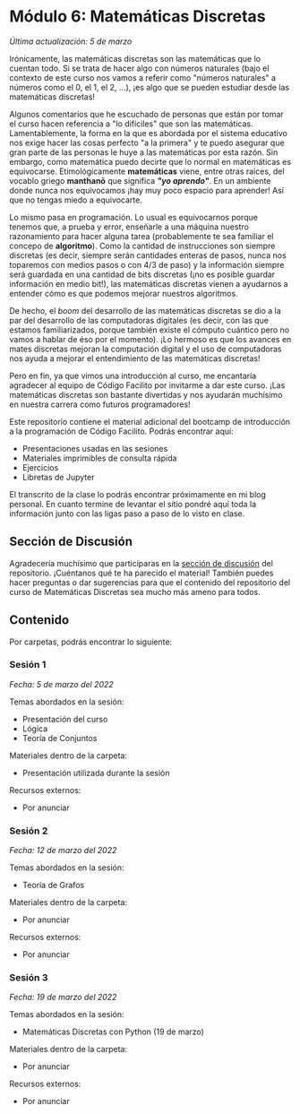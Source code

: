 # Módulo 6: Matemáticas Discretas
*Última actualización: 5 de marzo*

Irónicamente, las matemáticas discretas son las matemáticas que lo cuentan todo. Si se trata de hacer algo con números naturales (bajo el contexto de este curso nos vamos a referir como "números naturales" a números como el 0, el 1, el 2, ...), ¡es algo que se pueden estudiar desde las matemáticas discretas!

Algunos comentarios que he escuchado de personas que están por tomar el curso hacen referencia a "lo difíciles" que son las matemáticas. Lamentablemente, la forma en la que es abordada por el sistema educativo nos exige hacer las cosas perfecto "a la primera" y te puedo asegurar que gran parte de las personas le huye a las matemáticas por esta razón. Sin embargo, como matemática puedo decirte que lo normal en matemáticas es equivocarse. Etimológicamente **matemáticas** viene, entre otras raíces, del vocablo  griego **manthanō** que significa ***"yo aprendo"***. En un ambiente donde nunca nos equivocamos ¡hay muy poco espacio para aprender! Así que no tengas miedo a equivocarte.

Lo mismo pasa en programación. Lo usual es equivocarnos porque tenemos que, a prueba y error, enseñarle a una máquina nuestro razonamiento para hacer alguna tarea (probablemente te sea familiar el concepo de **algoritmo**). Como la cantidad de instrucciones son siempre discretas (es decir, siempre serán cantidades enteras de pasos, nunca nos toparemos con medios pasos o con 4/3 de paso) y la información siempre será guardada en una cantidad de bits discretas (¡no es posible guardar información en medio bit!), las matemáticas discretas vienen a ayudarnos a entender cómo es que podemos mejorar nuestros algoritmos.

De hecho, el *boom* del desarrollo de las matemáticas discretas se dio a la par del desarrollo de las computadoras digitales (es decir, con las que estamos familiarizados, porque también existe el cómputo cuántico pero no vamos a hablar de éso por el momento). ¡Lo hermoso es que los avances en mates discretas mejoran la computación digital y el uso de computadoras nos ayuda a mejorar el entendimiento de las matemáticas discretas!

Pero en fin, ya que vimos una introducción al curso, me encantaría agradecer al equipo de Código Facilito por invitarme a dar este curso. ¡Las matemáticas discretas son bastante divertidas y nos ayudarán muchísimo en nuestra carrera como futuros programadores!

Este repositorio contiene el material adicional del bootcamp de introducción a la programación de Código Facilito. Podrás encontrar aquí:
- Presentaciones usadas en las sesiones
- Materiales imprimibles de consulta rápida
- Ejercicios
- Libretas de Jupyter

El transcrito de la clase lo podrás encontrar próximamente en mi blog personal. En cuanto termine de levantar el sitio pondré aquí toda la información junto con las ligas paso a paso de lo visto en clase.

## Sección de Discusión
Agradecería muchísimo que participaras en la [sección de discusión](https://github.com/LaMatemaga/cf-matematicas-discretas/discussions) del repositorio. ¡Cuéntanos qué te ha parecido el material! También puedes hacer preguntas o dar sugerencias para que el contenido del repositorio del curso de Matemáticas Discretas sea mucho más ameno para todos.

## Contenido
Por carpetas, podrás encontrar lo siguiente:

### Sesión 1
*Fecha: 5 de marzo del 2022*

Temas abordados en la sesión:
- Presentación del curso
- Lógica
- Teoría de Conjuntos

Materiales dentro de la carpeta:
- Presentación utilizada durante la sesión

Recursos externos:
- Por anunciar

### Sesión 2
*Fecha: 12 de marzo del 2022*

Temas abordados en la sesión:
- Teoría de Grafos

Materiales dentro de la carpeta:
- Por anunciar

Recursos externos:
- Por anunciar

### Sesión 3
*Fecha: 19 de marzo del 2022*

Temas abordados en la sesión:
- Matemáticas Discretas con Python (19 de marzo)

Materiales dentro de la carpeta:
- Por anunciar

Recursos externos:
- Por anunciar
